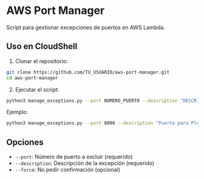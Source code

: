 # AWS Port Manager

Script para gestionar excepciones de puertos en AWS Lambda.

## Uso en CloudShell

1. Clonar el repositorio:
```bash
git clone https://github.com/TU_USUARIO/aws-port-manager.git
cd aws-port-manager
```

2. Ejecutar el script:
```bash
python3 manage_exceptions.py --port NUMERO_PUERTO --description "DESCRIPCION"
```

Ejemplo:
```bash
python3 manage_exceptions.py --port 8096 --description "Puerto para Plex Media Server"
```

## Opciones

- `--port`: Número de puerto a excluir (requerido)
- `--description`: Descripción de la excepción (requerido)
- `--force`: No pedir confirmación (opcional)

